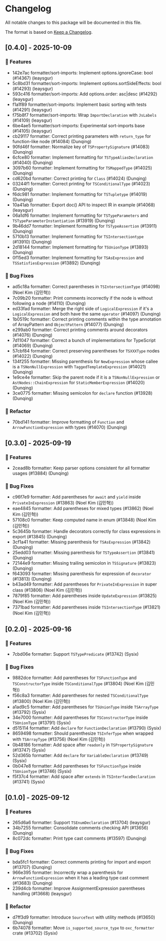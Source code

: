 # Changelog

All notable changes to this package will be documented in this file.

The format is based on [Keep a Changelog](https://keepachangelog.com/en/1.0.0).

## [0.4.0] - 2025-10-09

### 🚀 Features

- 142e7ac formatter/sort-imports: Implement options.ignoreCase: bool (#14367) (leaysgur)
- 5c8bd31 formatter/sort-imports: Implement options.sortSideEffects: bool (#14293) (leaysgur)
- 593c416 formatter/sort-imports: Add options.order: asc|desc (#14292) (leaysgur)
- f1a1f89 formatter/sort-imports: Implement basic sorting with tests (#14291) (leaysgur)
- f75b8f7 formatter/sort-imports: Wrap `ImportDeclaration` with `JsLabels` (#14109) (leaysgur)
- 6be4ae5 formatter/sort-imports: Experimental sort-imports base (#14105) (leaysgur)
- cb29117 formatter: Correct printing parameters with `return_type` for function-like node (#14084) (Dunqing)
- 90fd46f formatter: Normalize key of `TSPropertySignature` (#14083) (Dunqing)
- 6cfce80 formatter: Implement formatting for `TSTypeAliasDeclaration` (#14040) (Dunqing)
- 3097b60 formatter: Implement formatting for `TSMappedType` (#14025) (Dunqing)
- cd620bd formatter: Correct printing for `Class` (#14024) (Dunqing)
- 03244f1 formatter: Correct printing for `TSConditionalType` (#14023) (Dunqing)
- f6dc981 formatter: Implement formatting for `TSTupletype` (#14019) (Dunqing)
- 10a41ab formatter: Export doc() API to inspect IR in example (#14068) (leaysgur)
- 06a1df6 formatter: Implement formatting for `TSTypeParameters` and `TSTypeParameterInstantiation` (#13919) (Dunqing)
- 9b46dd7 formatter: Implement formatting for `TSTypeAssertion` (#13911) (Dunqing)
- 5710b13 formatter: Implement formatting for `TSIntersectiontype` (#13910) (Dunqing)
- 2d18144 formatter: Implement formatting for `TSUnionType` (#13893) (Dunqing)
- 0f15ed3 formatter: Implement formatting for `TSAsExpression` and `TSSatisfiesExpression` (#13892) (Dunqing)

### 🐛 Bug Fixes

- ad5c18a formatter: Correct parentheses in `TSIntersectionType` (#14098) (Noel Kim (김민혁))
- 7c09b20 formatter: Print comments incorrectly if the node is without following a node (#14110) (Dunqing)
- ed33fad formatter: Merge the right side of `LogicalExpression` if it's a `LogicalExpression` and both have the same `operator` (#14097) (Dunqing)
- 1b0519c formatter: Correct printing comments within the type annotation of ArrayPattern and `ObjectPattern` (#14077) (Dunqing)
- e299ab0 formatter: Correct printing comments around decorators (#14076) (Dunqing)
- 7d11047 formatter: Correct a bunch of implementations for TypeScript (#14069) (Dunqing)
- 57cbf84 formatter: Correct preserving parentheses for `TSXXXType` nodes (#14022) (Dunqing)
- 134f255 formatter: Missing parenthesis for `NewExpression` whose callee is a `TSNonNullExpression` with `TaggedTemplateExpression` (#14021) (Dunqing)
- 1e9ce4e formatter: Skip the parent node if it is a `TSNonNullExpression` or `AstNodes::ChainExpression` for `StaticMemberExpression` (#14020) (Dunqing)
- 3ce0775 formatter: Missing semicolon for `declare` function (#13928) (Dunqing)

### 🚜 Refactor

- 70bd141 formatter: Improve formatting of `Function` and `ArrowFunctionExpression` with types (#14070) (Dunqing)


## [0.3.0] - 2025-09-19

### 🚀 Features

- 2cead8b formatter: Keep parser options consistent for all formatter usages (#13884) (Dunqing)

### 🐛 Bug Fixes

- c96f7e9 formatter: Add parentheses for `await` and `yield` inside `PrivateInExpression` (#13863) (Noel Kim (김민혁))
- eae4845 formatter: Add parentheses for mixed types (#13862) (Noel Kim (김민혁))
- 57108c0 formatter: Keep computed name in enum (#13848) (Noel Kim (김민혁))
- 5c3645b formatter: Handle decorators correctly for class expressions in export (#13845) (Dunqing)
- 3cf1a41 formatter: Missing parenthesis for `TSAsExpression` (#13842) (Dunqing)
- 25edd03 formatter: Missing parenthesis for `TSTypeAssertion` (#13841) (Dunqing)
- 72144e9 formatter: Missing trailing semicolon in `TSSignature` (#13823) (Dunqing)
- f643093 formatter: Missing parenthesis for expression of `decorator` (#13813) (Dunqing)
- b43ad49 formatter: Add parentheses for `PrivateInExpression` in super class (#13806) (Noel Kim (김민혁))
- 7879f85 formatter: Add parentheses inside `UpdateExpression` (#13825) (Noel Kim (김민혁))
- 7371bad formatter: Add parentheses inside `TSIntersectionType` (#13821) (Noel Kim (김민혁))


## [0.2.0] - 2025-09-16

### 🚀 Features

- 7cbd06e formatter: Support `TSTypePredicate` (#13742) (Sysix)

### 🐛 Bug Fixes

- 9882dce formatter: Add parentheses for `TSFunctionType` and `TSConstructorType` inside `TSConditionalType` (#13804) (Noel Kim (김민혁))
- f56c8a3 formatter: Add parentheses for nested `TSConditionalType` (#13800) (Noel Kim (김민혁))
- a1ad9c5 formatter: Add parentheses for `TSUnionType` inside `TSArrayType` (#13792) (Sysix)
- 34e7000 formatter: Add parentheses for `TSConstructorType` inside `TSUnionType` (#13791) (Sysix)
- d515114 formatter: Add `declare` for `FunctionDeclaration` (#13790) (Sysix)
- 8659498 formatter: Should parenthesize `TSInferType` when wrapped with `TSArrayType` (#13756) (Noel Kim (김민혁))
- 0b48186 formatter: Add space after `readonly` in `TSPropertySignature` (#13747) (Sysix)
- 52d365b formatter: Add `declare` for `VariableDeclaration` (#13749) (Sysix)
- 0b047e8 formatter: Add parentheses for `TSFunctionType` inside `TSUnionType` (#13746) (Sysix)
- f5f37c4 formatter: Add space after `extends` in `TSInterfaceDeclaration` (#13741) (Sysix)


## [0.1.0] - 2025-09-12

### 🚀 Features

- 265d6a6 formatter: Support `TSEnumDeclaration` (#13704) (leaysgur)
- 34b7255 formatter: Consolidate comments checking API (#13656) (Dunqing)
- 8c072dc formatter: Print type cast comments (#13597) (Dunqing)

### 🐛 Bug Fixes

- bda5fc1 formatter: Correct comments printing for import and export (#13707) (Dunqing)
- 966e395 formatter: Incorrectly wrap a parenthesis for `ArrowFunctionExpression` when it has a leading type cast comment (#13683) (Dunqing)
- 239d4cb formatter: Improve AssignmentExpression parentheses handling (#13668) (leaysgur)

### 🚜 Refactor

- d7ff3d9 formatter: Introduce `SourceText` with utility methods (#13650) (Dunqing)
- 6b74078 formatter: Move `is_supported_source_type` to `oxc_formatter` crate (#13702) (Sysix)



